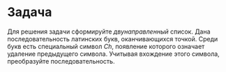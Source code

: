 # Задача
Для решения задачи сформируйте *двунаправленный* список.
Дана последовательность латинских букв, оканчивающихся
точкой. Среди букв есть специальный символ *Ch*, появление
которого означает удаление предыдущего символа. Учитывая вхождение
этого символа, преобразуйте последовательность.